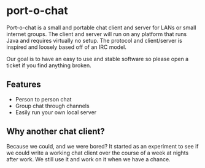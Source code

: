 # port-o-chat
Port-o-chat is a small and portable chat client and server for LANs or small internet groups. The client and server will run on any platform that runs Java and requires virtually no setup. The protocol and client/server is inspired and loosely based off of an IRC model.

Our goal is to have an easy to use and stable software so please open a ticket if you find anything broken.

## Features

* Person to person chat
* Group chat through channels
* Easily run your own local server 

## Why another chat client?

Because we could, and we were bored? It started as an experiment to see if we could write a working chat client over the course of a week at nights after work. We still use it and work on it when we have a chance. 

